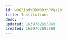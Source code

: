 ```yaml
---
id: wO6ZiodYBkW0RzhPPQz10
title: Institutions
desc: ''
updated: 1639762693869
created: 1639762693869
---
```


